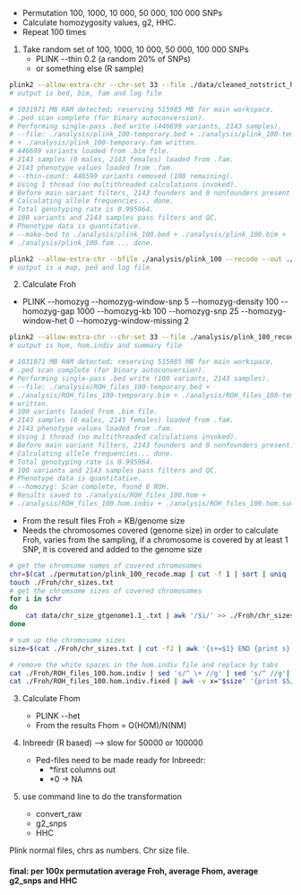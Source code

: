 - Permutation 100, 1000, 10 000, 50 000, 100 000 SNPs
- Calculate homozygosity values, g2, HHC.
- Repeat 100 times

1. Take random set of 100, 1000, 10 000, 50 000, 100 000 SNPs
    * PLINK --thin 0.2 (a random 20% of SNPs)
    * or something else (R sample)

```bash
plink2 --allow-extra-chr --chr-set 33 --file ./data/cleaned_notstrict_hfc --thin-count 100 --make-bed --out ./analysis/plink_100
# output is bed, bim, fam and log file

# 1031971 MB RAM detected; reserving 515985 MB for main workspace.
# .ped scan complete (for binary autoconversion).
# Performing single-pass .bed write (446699 variants, 2143 samples).
# --file: ./analysis/plink_100-temporary.bed + ./analysis/plink_100-temporary.bim
# + ./analysis/plink_100-temporary.fam written.
# 446699 variants loaded from .bim file.
# 2143 samples (0 males, 2143 females) loaded from .fam.
# 2143 phenotype values loaded from .fam.
# --thin-count: 446599 variants removed (100 remaining).
# Using 1 thread (no multithreaded calculations invoked).
# Before main variant filters, 2143 founders and 0 nonfounders present.
# Calculating allele frequencies... done.
# Total genotyping rate is 0.995964.
# 100 variants and 2143 samples pass filters and QC.
# Phenotype data is quantitative.
# --make-bed to ./analysis/plink_100.bed + ./analysis/plink_100.bim +
# ./analysis/plink_100.fam ... done.

plink2 --allow-extra-chr --bfile ./analysis/plink_100 --recode --out ./analysis/plink_100_recode
# output is a map, ped and log file

```

2. Calculate Froh
  * PLINK    --homozyg --homozyg-window-snp 5 --homozyg-density 100 --homozyg-gap 1000 --homozyg-kb 100 --homozyg-snp 25 --homozyg-window-het 0 --homozyg-window-missing 2

```bash
plink2 --allow-extra-chr --chr-set 33 --file ./analysis/plink_100_recode  --homozyg --homozyg-window-snp 5 --homozyg-density 100 --homozyg-gap 1000 --homozyg-kb 100 --homozyg-snp 25 --homozyg-window-het 0 --homozyg-window-missing 2 --out ./analysis/ROH_files_100
# output is hom, hom.indiv and summary file

# 1031971 MB RAM detected; reserving 515985 MB for main workspace.
# .ped scan complete (for binary autoconversion).
# Performing single-pass .bed write (100 variants, 2143 samples).
# --file: ./analysis/ROH_files_100-temporary.bed +
# ./analysis/ROH_files_100-temporary.bim + ./analysis/ROH_files_100-temporary.fam
# written.
# 100 variants loaded from .bim file.
# 2143 samples (0 males, 2143 females) loaded from .fam.
# 2143 phenotype values loaded from .fam.
# Using 1 thread (no multithreaded calculations invoked).
# Before main variant filters, 2143 founders and 0 nonfounders present.
# Calculating allele frequencies... done.
# Total genotyping rate is 0.995964.
# 100 variants and 2143 samples pass filters and QC.
# Phenotype data is quantitative.
# --homozyg: Scan complete, found 0 ROH.
# Results saved to ./analysis/ROH_files_100.hom +
# ./analysis/ROH_files_100.hom.indiv + ./analysis/ROH_files_100.hom.summary .
```

  * From the result files Froh = KB/genome size
  * Needs the chromosomes covered (genome size) in order to calculate Froh, varies from the sampling, if a chromosome is covered by at least 1 SNP, it is covered and added to the genome size

```bash
# get the chromsome names of covered chromosomes
chr=$(cat ./permutation/plink_100_recode.map | cut -f 1 | sort | uniq | sed 's/^/chr/g')
touch ./Froh/chr_sizes.txt
# get the chromsome sizes of covered chromosomes
for i in $chr
do
    cat data/chr_size_gtgenome1.1_.txt | awk '/$i/' >> ./Froh/chr_sizes.txt
done

# sum up the chromosome sizes
size=$(cat ./Froh/chr_sizes.txt | cut -f2 | awk '{s+=$1} END {print s}')

# remove the white spaces in the hom.indiv file and replace by tabs
cat ./Froh/ROH_files_100.hom.indiv | sed 's/^ \+ //g' | sed 's/^ //g'| sed 's/ \+ /\t/g' | sed 's/ /\t/g' > ./Froh/ROH_files_100.hom.indiv.fixed
cat ./Froh/ROH_files_100.hom.indiv.fixed | awk -v x="$size" '{print $5/x}'

```
3. Calculate Fhom
    * PLINK --het
    * From the results Fhom = O(HOM)/N(NM)

4. Inbreedr (R based) —> slow for 50000 or 100000
    * Ped-files need to be made ready for Inbreedr:
        * *first columns out
        * *0 -> NA

5. use command line to do the transformation
    * convert_raw
    * g2_snps
    * HHC
 
Plink normal files, chrs as numbers. Chr size file.

#### final: per 100x permutation average Froh, average Fhom, average g2_snps and HHC
